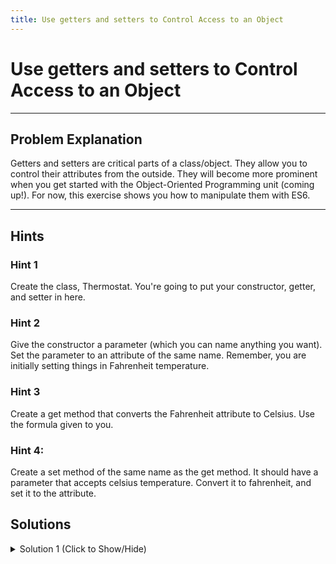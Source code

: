 ```yaml
---
title: Use getters and setters to Control Access to an Object
---
```

# Use getters and setters to Control Access to an Object

---
## Problem Explanation
Getters and setters are critical parts of a class/object. They allow you to control their attributes from the outside. They will become more prominent when you get started with the Object-Oriented Programming unit (coming up!). For now, this exercise shows you how to manipulate them with ES6.


---
## Hints

### Hint 1

Create the class, Thermostat. You're going to put your constructor, getter, and setter in here.

### Hint 2

Give the constructor a parameter (which you can name anything you want). Set the parameter to an attribute of the same name. Remember, you are initially setting things in Fahrenheit temperature.

### Hint 3

Create a get method that converts the Fahrenheit attribute to Celsius. Use the formula given to you.

### Hint 4:

Create a set method of the same name as the get method. It should have a parameter that accepts celsius temperature. Convert it to fahrenheit, and set it to the attribute.

## Solutions

<details><summary>Solution 1 (Click to Show/Hide)</summary>

```javascript
function makeClass() {
  "use strict";
  /* Alter code below this line */

  class Thermostat {
    constructor(fahrenheit) {
      this.fahrenheit = fahrenheit;
    }
    get temperature() {
      return (5 / 9) * (this.fahrenheit - 32);
    }
    set temperature(celsius) {
      this.fahrenheit = (celsius * 9.0) / 5 + 32;
    }
  }

  /* Alter code above this line */
  return Thermostat;
}
```
</details>
